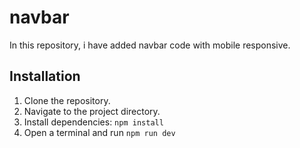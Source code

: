 # navbar
In this repository, i have added navbar code with mobile responsive.

## Installation

1. Clone the repository.
2. Navigate to the project directory.
3. Install dependencies: `npm install`
4. Open a terminal and run `npm run dev`